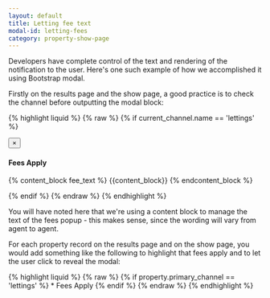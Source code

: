 ```yaml
---
layout: default
title: Letting fee text
modal-id: letting-fees
category: property-show-page
---
```

Developers have complete control of the text and rendering of the notification to the user. Here's one such example of how we accomplished it using Bootstrap modal.

Firstly on the results page and the show page, a good practice is to check the channel before outputting the modal block:

{% highlight liquid %}
{% raw %}
{% if current_channel.name == 'lettings' %}
 <div id="fees" class="modal fade" role="dialog">
  <div class="modal-header">
   <button type="button" class="close" data-dismiss="modal">&times;</button>
   <h4 class="modal-title">Fees Apply</h4>
  </div>
  <p>
   {% content_block fee_text %}
    {{content_block}}
   {% endcontent_block %}
  </p>
 </div>
{% endif %}
{% endraw %}
{% endhighlight %}

You will have noted here that we're using a content block to manage the text of the fees popup - this makes sense, since the wording will vary from agent to agent.

For each property record on the results page and on the show page, you would add something like the following to highlight that fees apply and to let the user click to reveal the modal:

{% highlight liquid %}
{% raw %}
{% if property.primary_channel == 'lettings' %}
 <a class="fees" data-toggle="modal" data-target="#fees">* Fees Apply</a>
{% endif %}
{% endraw %}
{% endhighlight %}
